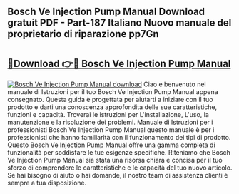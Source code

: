 ## Bosch Ve Injection Pump Manual Download gratuit PDF - Part-187 Italiano Nuovo manuale del proprietario di riparazione pp7Gn

# <h2><a href="http://df94ygb.blite.top/?on=Bosch+Ve+Injection+Pump+Manual">🔗Download 👉🔴 Bosch Ve Injection Pump Manual</a></h2>

[![Bosch Ve Injection Pump Manual download](https://i.imgur.com/lujVjoI.png)](http://df94ygb.blite.top/?on=Bosch+Ve+Injection+Pump+Manual)
Ciao e benvenuto nel manuale di Istruzioni per il tuo Bosch Ve Injection Pump Manual appena consegnato. Questa guida è progettata per aiutarti a iniziare con il tuo prodotto e darti una conoscenza approfondita delle sue caratteristiche, funzioni e capacità. Troverai le istruzioni per L'installazione, L'uso, la manutenzione e la risoluzione dei problemi. Manuale di Istruzioni per i professionisti Bosch Ve Injection Pump Manual questo manuale è per i professionisti che hanno familiarità con il funzionamento dei tipi di prodotto. Questo Bosch Ve Injection Pump Manual offre una gamma completa di funzionalità per soddisfare le tue esigenze specifiche. Riteniamo che Bosch Ve Injection Pump Manual sia stata una risorsa chiara e concisa per il tuo sforzo di comprendere le caratteristiche e le capacità del tuo nuovo articolo. Se hai bisogno di aiuto o hai domande, il nostro team di assistenza clienti è sempre a tua disposizione.
